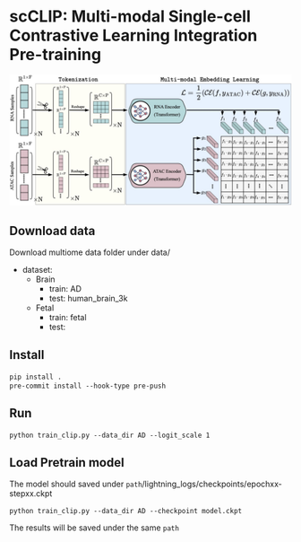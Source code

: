 # scCLIP: Multi-modal Single-cell Contrastive Learning Integration Pre-training
![](scCLIP.jpg)

## Download data 
Download multiome data folder under data/  
- dataset:
  - Brain
    - train: AD
    - test: human_brain_3k
  - Fetal
    - train: fetal
    - test: 

## Install
```
pip install .
pre-commit install --hook-type pre-push
```

## Run 
```
python train_clip.py --data_dir AD --logit_scale 1
```

## Load Pretrain model
The model should saved under `path`/lightning_logs/checkpoints/epochxx-stepxx.ckpt
```
python train_clip.py --data_dir AD --checkpoint model.ckpt
```
The results will be saved under the same `path` 
